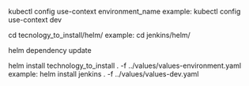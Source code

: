 kubectl config use-context environment_name
example: kubectl config use-context dev

cd tecnology_to_install/helm/
example: cd jenkins/helm/

helm dependency update

helm install technology_to_install . -f ../values/values-environment.yaml
example: helm install jenkins . -f ../values/values-dev.yaml



